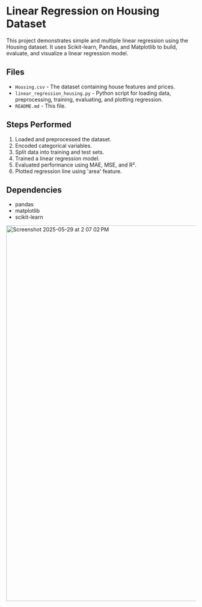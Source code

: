 # Linear Regression on Housing Dataset

This project demonstrates simple and multiple linear regression using the Housing dataset. It uses Scikit-learn, Pandas, and Matplotlib to build, evaluate, and visualize a linear regression model.

## Files
- `Housing.csv` - The dataset containing house features and prices.
- `linear_regression_housing.py` - Python script for loading data, preprocessing, training, evaluating, and plotting regression.
- `README.md` - This file.

## Steps Performed
1. Loaded and preprocessed the dataset.
2. Encoded categorical variables.
3. Split data into training and test sets.
4. Trained a linear regression model.
5. Evaluated performance using MAE, MSE, and R².
6. Plotted regression line using 'area' feature.

## Dependencies
- pandas
- matplotlib
- scikit-learn

<img width="1000" alt="Screenshot 2025-05-29 at 2 07 02 PM" src="https://github.com/user-attachments/assets/fab265ad-60ee-40c7-9004-53fafedbe089" />
